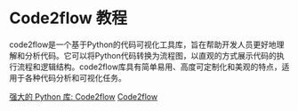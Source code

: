 # Code2flow 教程

<show-structure depth="2"/>

code2flow是一个基于Python的代码可视化工具库，旨在帮助开发人员更好地理解和分析代码。它可以将Python代码转换为流程图，以直观的方式展示代码的执行流程和逻辑结构。code2flow库具有简单易用、高度可定制化和美观的特点，适用于各种代码分析和可视化任务。

<seealso>
<category ref="ref_docs">
    <a href="https://mp.weixin.qq.com/s/kP26p4vGz4VzmE27IX47uQ">强大的 Python 库: Code2flow</a>
</category>
<category ref="ref_github">
    <a href="https://github.com/scottrogowski/code2flow">Code2flow</a>
</category>
<category ref="ref_issues"></category>
<category ref="ref_hf"></category>
<category ref="ref_ms"></category>
</seealso>